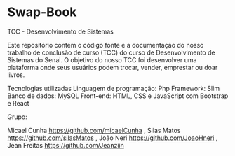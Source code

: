 # Swap-Book

TCC - Desenvolvimento de Sistemas

Este repositório contém o código fonte e a documentação do nosso trabalho de conclusão de curso (TCC) do curso de Desenvolvimento de Sistemas do Senai. O objetivo do nosso TCC foi desenvolver uma plataforma onde seus usuários podem trocar, vender, emprestar ou doar livros.

Tecnologias utilizadas
Linguagem de programação: Php
Framework: Slim
Banco de dados: MySQL
Front-end: HTML, CSS e JavaScript com Bootstrap e React

Grupo:

Micael Cunha  https://github.com/micaelCunha ,
Silas Matos   https://github.com/silasMatos ,
João Neri     https://github.com/JoaoHneri ,
Jean Freitas  https://github.com/Jeanziin 
